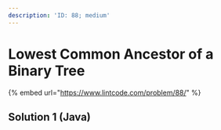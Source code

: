 ```yaml
---
description: 'ID: 88; medium'
---
```


# Lowest Common Ancestor of a Binary Tree

{% embed url="https://www.lintcode.com/problem/88/" %}

## Solution 1 \(Java\)

```java

```

